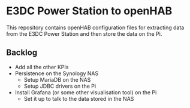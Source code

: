 # E3DC Power Station to openHAB

This repository contains openHAB configuration files for extracting data from the E3DC Power Station and then store the data on the Pi.

## Backlog

- Add all the other KPIs
- Persistence on the Synology NAS
  - Setup MariaDB on the NAS
  - Setup JDBC drivers on the Pi
- Install Grafana (or some other visualisation tool) on the Pi
  - Set it up to talk to the data stored in the NAS